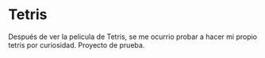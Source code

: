 # Tetris

Después de ver la pelicula de Tetris, se me ocurrio probar a hacer mi propio tetris por curiosidad. Proyecto de prueba.
